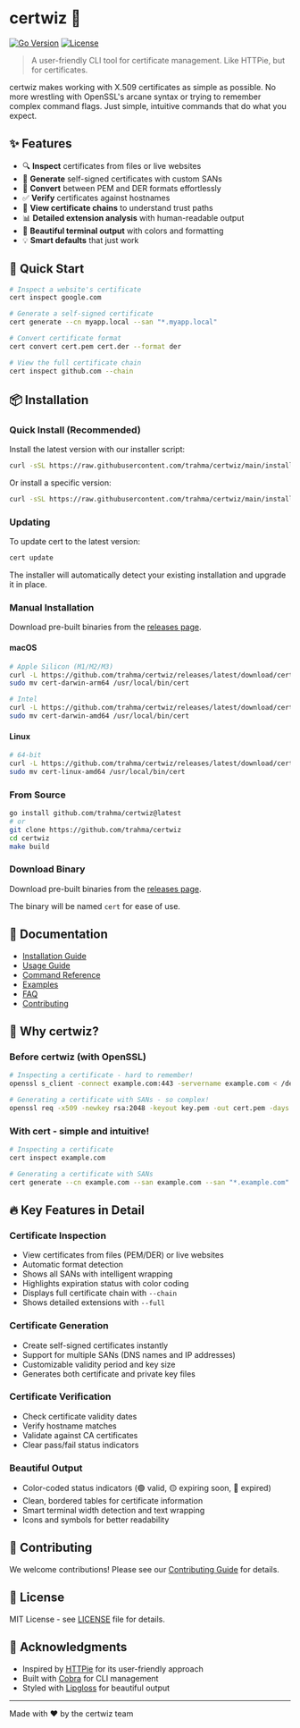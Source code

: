 # certwiz 🔐

[![Go Version](https://img.shields.io/badge/Go-1.20+-00ADD8?style=flat&logo=go)](https://go.dev/)
[![License](https://img.shields.io/badge/license-MIT-blue.svg)](LICENSE)

> A user-friendly CLI tool for certificate management. Like HTTPie, but for certificates.

certwiz makes working with X.509 certificates as simple as possible. No more wrestling with OpenSSL's arcane syntax or trying to remember complex command flags. Just simple, intuitive commands that do what you expect.

## ✨ Features

- 🔍 **Inspect** certificates from files or live websites
- 🔐 **Generate** self-signed certificates with custom SANs
- 🔄 **Convert** between PEM and DER formats effortlessly
- ✅ **Verify** certificates against hostnames
- 🔗 **View certificate chains** to understand trust paths
- 📊 **Detailed extension analysis** with human-readable output
- 🎨 **Beautiful terminal output** with colors and formatting
- 💡 **Smart defaults** that just work

## 🚀 Quick Start

```bash
# Inspect a website's certificate
cert inspect google.com

# Generate a self-signed certificate
cert generate --cn myapp.local --san "*.myapp.local"

# Convert certificate format
cert convert cert.pem cert.der --format der

# View the full certificate chain
cert inspect github.com --chain
```

## 📦 Installation

### Quick Install (Recommended)

Install the latest version with our installer script:

```bash
curl -sSL https://raw.githubusercontent.com/trahma/certwiz/main/install.sh | bash
```

Or install a specific version:

```bash
curl -sSL https://raw.githubusercontent.com/trahma/certwiz/main/install.sh | bash -s -- --version v0.1.0
```

### Updating

To update cert to the latest version:

```bash
cert update
```

The installer will automatically detect your existing installation and upgrade it in place.

### Manual Installation

Download pre-built binaries from the [releases page](https://github.com/trahma/certwiz/releases).

#### macOS
```bash
# Apple Silicon (M1/M2/M3)
curl -L https://github.com/trahma/certwiz/releases/latest/download/cert-darwin-arm64.tar.gz | tar xz
sudo mv cert-darwin-arm64 /usr/local/bin/cert

# Intel
curl -L https://github.com/trahma/certwiz/releases/latest/download/cert-darwin-amd64.tar.gz | tar xz
sudo mv cert-darwin-amd64 /usr/local/bin/cert
```

#### Linux
```bash
# 64-bit
curl -L https://github.com/trahma/certwiz/releases/latest/download/cert-linux-amd64.tar.gz | tar xz
sudo mv cert-linux-amd64 /usr/local/bin/cert
```

### From Source

```bash
go install github.com/trahma/certwiz@latest
# or
git clone https://github.com/trahma/certwiz
cd certwiz
make build
```

### Download Binary

Download pre-built binaries from the [releases page](https://github.com/certwiz/certwiz/releases).

The binary will be named `cert` for ease of use.

## 📖 Documentation

- [Installation Guide](docs/installation.md)
- [Usage Guide](docs/usage.md)
- [Command Reference](docs/commands.md)
- [Examples](docs/examples.md)
- [FAQ](docs/faq.md)
- [Contributing](docs/contributing.md)

## 🎯 Why certwiz?

### Before certwiz (with OpenSSL)
```bash
# Inspecting a certificate - hard to remember!
openssl s_client -connect example.com:443 -servername example.com < /dev/null 2>/dev/null | openssl x509 -text -noout

# Generating a certificate with SANs - so complex!
openssl req -x509 -newkey rsa:2048 -keyout key.pem -out cert.pem -days 365 -nodes -subj "/CN=example.com" -extensions v3_req -config <(echo "[req]"; echo "distinguished_name=req_distinguished_name"; echo "[v3_req]"; echo "subjectAltName=DNS:example.com,DNS:*.example.com")
```

### With cert - simple and intuitive!
```bash
# Inspecting a certificate
cert inspect example.com

# Generating a certificate with SANs
cert generate --cn example.com --san example.com --san "*.example.com"
```

## 🔥 Key Features in Detail

### Certificate Inspection
- View certificates from files (PEM/DER) or live websites
- Automatic format detection
- Shows all SANs with intelligent wrapping
- Highlights expiration status with color coding
- Displays full certificate chain with `--chain`
- Shows detailed extensions with `--full`

### Certificate Generation
- Create self-signed certificates instantly
- Support for multiple SANs (DNS names and IP addresses)
- Customizable validity period and key size
- Generates both certificate and private key files

### Certificate Verification
- Check certificate validity dates
- Verify hostname matches
- Validate against CA certificates
- Clear pass/fail status indicators

### Beautiful Output
- Color-coded status indicators (🟢 valid, 🟡 expiring soon, 🔴 expired)
- Clean, bordered tables for certificate information
- Smart terminal width detection and text wrapping
- Icons and symbols for better readability

## 🤝 Contributing

We welcome contributions! Please see our [Contributing Guide](docs/contributing.md) for details.

## 📄 License

MIT License - see [LICENSE](LICENSE) file for details.

## 🙏 Acknowledgments

- Inspired by [HTTPie](https://httpie.io/) for its user-friendly approach
- Built with [Cobra](https://github.com/spf13/cobra) for CLI management
- Styled with [Lipgloss](https://github.com/charmbracelet/lipgloss) for beautiful output

---

Made with ❤️ by the certwiz team
